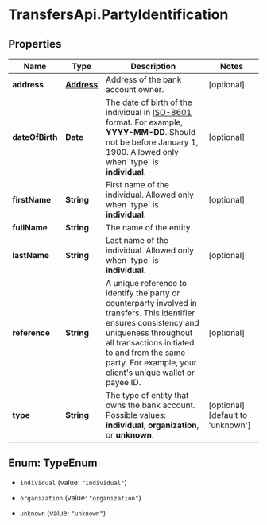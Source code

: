 # TransfersApi.PartyIdentification

## Properties

Name | Type | Description | Notes
------------ | ------------- | ------------- | -------------
**address** | [**Address**](Address.md) | Address of the bank account owner. | [optional] 
**dateOfBirth** | **Date** | The date of birth of the individual in [ISO-8601](https://www.w3.org/TR/NOTE-datetime) format. For example, **YYYY-MM-DD**. Should not be before January 1, 1900.  Allowed only when &#x60;type&#x60; is **individual**. | [optional] 
**firstName** | **String** | First name of the individual.  Allowed only when &#x60;type&#x60; is **individual**. | [optional] 
**fullName** | **String** | The name of the entity. | 
**lastName** | **String** | Last name of the individual.  Allowed only when &#x60;type&#x60; is **individual**. | [optional] 
**reference** | **String** | A unique reference to identify the party or counterparty involved in transfers. This identifier ensures consistency and uniqueness throughout all transactions initiated to and from the same party. For example, your client&#39;s unique wallet or payee ID. | [optional] 
**type** | **String** | The type of entity that owns the bank account.   Possible values: **individual**, **organization**, or **unknown**. | [optional] [default to &#39;unknown&#39;]



## Enum: TypeEnum


* `individual` (value: `"individual"`)

* `organization` (value: `"organization"`)

* `unknown` (value: `"unknown"`)





